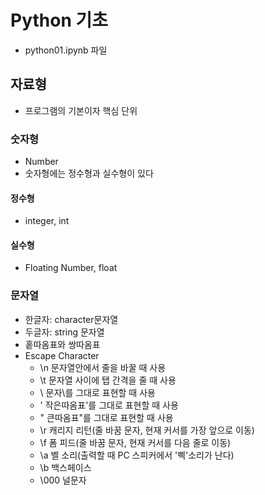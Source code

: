 # Python 기초
- python01.ipynb 파일

## 자료형

- 프로그램의 기본이자 핵심 단위

### 숫자형
- Number
- 숫자형에는 정수형과 실수형이 있다

#### 정수형

- integer, int

#### 실수형

- Floating Number, float

### 문자열

- 한글자: character문자열
- 두글자: string 문자열
- 홑따옴표와 쌍따옴표
- Escape Character
    - \n 문자열안에서 줄을 바꿀 때 사용
    - \t 문자열 사이에 탭 간격을 줄 때 사용
    - \\ 문자\를 그대로 표현할 때 사용
    - \' 작은따옴표'를 그대로 표현할 때 사용
    - \" 큰따옴표"를 그대로 표현할 때 사용
    - \r 캐리지 리턴(줄 바꿈 문자, 현재 커서를 가장 앞으로 이동)
    - \f 폼 피드(줄 바꿈 문자, 현재 커서를 다음 줄로 이동)
    - \a 벨 소리(출력할 때 PC 스피커에서 '삑'소리가 난다)
    - \b 백스페이스
    - \000 널문자
